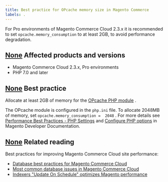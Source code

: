 ```yaml
---
title: Best practice for OPcache memory size in Magento Commerce
labels: .
---
```


For Pro environments of Magento Commerce Cloud 2.3.x it is recommended to set `opcache.memory_consumption` to at least 2GB, to avoid performance degradation.

## [None](#affected-products-and-versions) Affected products and versions

* Magento Commerce Cloud 2.3.x, Pro environments
* PHP 7.0 and later

## [None](#best-practice) Best practice

Allocate at least 2GB of memory for the [OPcache PHP module](https://www.php.net/manual/en/book.opcache.php) .

The OPcache module is configured in the `php.ini` file. To allocate 2048MB of memory, set `opcache.memory_consumption =  2048` . For more details see [Performance Best Practices - PHP Settings](https://devdocs.magento.com/guides/v2.3/performance-best-practices/software.html#php-settings) and [Configure PHP options](https://devdocs.magento.com/cloud/project/project-conf-files_magento-app.html#customize-phpini-settings) in Magento Developer Documentation.

## [None](#related-reading) Related reading

Best practices for improving Magento Commerce Cloud site performance:

* [Database best practices for Magento Commerce Cloud](https://support.magento.com/hc/en-us/articles/360041997312-Database-best-practices-for-Magento-Commerce-Cloud)
* [Most common database issues in Magento Commerce Cloud](https://support.magento.com/hc/en-us/articles/360041739651-Most-common-database-issues-in-Magento-Commerce-Cloud)
* [Indexers "Update On Schedule" optimizes Magento performance](https://support.magento.com/hc/en-us/articles/360040227191-Indexers-Update-On-Schedule-optimizes-Magento-performance-)

